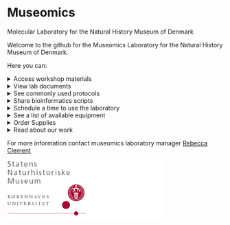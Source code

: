 # Museomics
Molecular Laboratory for the Natural History Museum of Denmark

Welcome to the github for the Museomics Laboratory for the Natural History Museum of Denmark.

Here you can:

<details>
<summary>Access workshop materials</summary>
<br>
  
* [Designing multiplex primer sets](workshops/primerdesign.md)

</details>

<details>
<summary>View lab documents</summary>
<br>
  
* [Lab guidelines](docs/LabGuidelines.docx)

</details>

<details>
<summary>See commonly used protocols</summary>
<br>
  
* [Santa Cruz single stranded library prep for ancient DNA](https://www.protocols.io/view/santa-cruz-reaction-scr-single-stranded-ancient-dn-d4sc8waw.html) (used by Pete Hosner and bird genomics group)
* [HotSHOT DNA extraction](https://www.protocols.io/view/hotshot-dna-extraction-ewov1dbovr24/v1) (rapid and cheap alternative to DNA kits used by Alexey's group on insects and Mark with reptiles)

</details>

<details>
<summary>Share bioinformatics scripts</summary>
<br>
  
* [Example script to clean fastq files](scripts/fastq.py) 

</details>

<details>
<summary>Schedule a time to use the laboratory</summary>
<br>
  
* [Book your lab time here](https://kunet.ku.dk/faculty-and-department/snm/research-and-external-consultancies/dnalab/Pages/Booking-calendar.aspx)
* Make sure to include your name, the workspace you will be using (ie bench, LAF1, LAF2 or fume hood), and any equipment you will need (ie centrifuge, Qubit, incubator)
* If you do not have access to KU net to book a time, email [Rebecca](rc@snm.ku.dk) to schedule a time.

</details>

<details>
<summary>See a list of available equipment</summary>
<br>

![equipment](images/inventory_ZM.png)

* Centrifuges:
  *	1 large (fits 4 96-well plates)—right now is set up for 50ml tubes—not sure where 96-well plate attachment is
  * Micro star 17R (fits 24 2mL tubes) –able to cool
  * Micro Star 17 (fits 24 2mL tubes)
  * VWR PCR Plate spinner (fits 2 96 well plates)
  * VWR Mini Star (9 2mL tubes)
* Shakers
  * Eppendorf ThermoMixer C: 24 2mL tubes
  * VELP scientifica wizard Advanced IR Vortex Mixer
  * Aldrich lab dancer (1 tube)
* Heating: 
  * VWR analog heatblock
  * Thermo Scientific Hotplate and magnetic stirrer
  * Microwave
* Pipettes
  * 2 sets of regular
  * Multichannel
    * 1-10uL,20-200uL, .2-2?
  * Eppendorf Multipette digital pippetter
* Cooling
  * 2 tall freezers with 6 drawers (Alexey)
  * 1 fridge/freezer combo (3 freezer drawers)-Alexey
  * Mini fridge 
  * B40 hybrid cooler with powerful compressor (continuous cooling from 12C to -15C and thermoelectric generator (max -20C)
* PCR
  * VWR Transilluuminator with imaging enclosure and camera (may need replacement)
  * Mastercycler X50i with laptop (Aslak)
  * 3 Applied biosystems 2720 Thermal Cycler
  * BioRad Gell electrophoresis PowerPac
  * BioRad gel tanks (1 old, 1 large, 1 small)
* Other
  * VWR Analytical Balances scale
  * Oxford nanopore minion
  * Old qPCR machine that DNA Liv doesn’t use anymore (but doesn’t work that well)


</details>

<details>
<summary>Order Supplies</summary>
<br>
  
To order supplies, fill out [this form](https://airtable.com/appHDez1DbJorFNVI/pagmtzJ0hzGIPzj7t/form) or send an email to [museomics-lab-orders@snm.ku.dk](museomics-lab-orders@snm.ku.dk). Copy the following table with the information to the body of the email. 

|Date | Company	| Item	|Product code	| Undiscounted Price |	Number of item	|Price in total	| PI |Note|
|-----|-----|-----|-----|-----|-----|------|------|-----|
|10/25/2025|Fischer Scientific	|Labcon™ 1.5 mL SuperSpin™ Microcentrifuge Tubes, Sterile, pack of 500	|17537886	 |426.00 kr. |1	|426.00 kr.|	Mark Scherz | Not yet ordered before |

You will receive a return email telling you that your product has been ordered, and a follow-up email when it has been received. If several days have passed and you have not heard anything, please email again.

</details>

<details>
<summary>Read about our work</summary>
<br>

* [Unlocking natural history collections to improve eDNA reference databases and biodiversity monitoring](https://academic.oup.com/bioscience/advance-article/doi/10.1093/biosci/biaf140/8251452?utm_source=advanceaccess&utm_campaign=bioscience&utm_medium=email)
* [Mega-Barcoding Projects: Delivering National DNA Barcoding Initiatives for Plants](https://link.springer.com/protocol/10.1007/978-1-0716-3581-0_27)
* [Megabarcoding reveals a tale of two very different dark taxa along the same elevational gradient](https://www.biorxiv.org/content/10.1101/2024.04.29.591578v1.abstract)
* [Improving the gold standard in NCBI GenBank and related databases: DNA sequences from type specimens and type strains](https://academic.oup.com/sysbio/article/73/2/486/7416856)

Send a link to your publication to [Rebecca Clement](rc@snm.ku.dk) to be featured here

</details>

For more information contact museomics laboratory manager [Rebecca Clement](rc@snm.ku.dk) 

![logo](images/redlogodownload.png)
